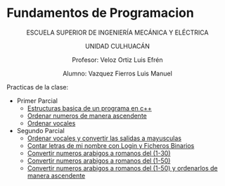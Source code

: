 # Fundamentos de Programacion

<center>ESCUELA SUPERIOR DE INGENIERÍA MECÁNICA Y ELÉCTRICA

UNIDAD CULHUACÁN

Profesor: Veloz Ortiz Luis Efrén

Alumno: Vazquez Fierros Luis Manuel
</center>

Practicas de la clase:
* Primer Parcial
    * [Estructuras basica de un programa en c++](./1er%20Parcial/Estructura%20Basica%20de%20un%20programa%20en%20C%2B%2B.cc)
    * [Ordenar numeros de manera ascendente](/1er%20Parcial/ordenar_numeros.cc)
    * [Ordenar vocales](./1er%20Parcial/ordenar_vocales.cc)
* Segundo Parcial
    * [Ordenar vocales y convertir las salidas a mayusculas](./2do%20Parcial/ordenar_vocales_mayus.cc)
    * [Contar letras de mi nombre con Login y Ficheros Binarios](./2do%20Parcial/Contar%20letras%20de%20mi%20nombre%20con%20Login%20y%20ficheros%20binarios/calcular%20numero%20de%20letras%20de%20mi%20nombre.cc)
    * [Convertir numeros arabigos a romanos del (1-30)](./2do%20Parcial/Ronamos%201-30.cc)
    * [Convertir numeros arabigos a romanos del (1-50)](./2do%20Parcial/romanos%201-50.cc)
    * [Convertir numeros arabigos a romanos del (1-50) y ordenarlos de manera ascendente](./2do%20Parcial/convertir%20a%20romanos%20y%20ordenar%20de%20manera%20ascendente.cc)